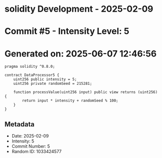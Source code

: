 ﻿# solidity Development - 2025-02-09
# Commit #5 - Intensity Level: 5
# Generated on: 2025-06-07 12:46:56
```solidity
pragma solidity ^0.8.0;

contract DataProcessor5 {
    uint256 public intensity = 5;
    uint256 private randomSeed = 215281;

    function processValue(uint256 input) public view returns (uint256) {
        return input * intensity + randomSeed % 100;
    }
}
```
## Metadata
- Date: 2025-02-09
- Intensity: 5
- Commit Number: 5
- Random ID: 1033424577
